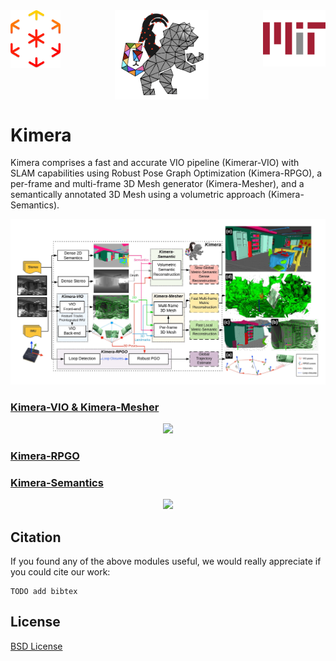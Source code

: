 <div align="center">
  <a href="http://mit.edu/sparklab/">
    <img align="left" src="docs/media/sparklab_logo.png" width="80" alt="sparklab">
  </a> 
  <a href="https://www.mit.edu/~arosinol/">
    <img align="center" src="docs/media/kimeravio_logo.png" width="150" alt="kimera">
  </a> 
  <a href="https://mit.edu"> 
    <img align="right" src="docs/media/mit.png" width="100" alt="mit">
  </a>
</div>

# Kimera

Kimera comprises a fast and accurate VIO pipeline (Kimerar-VIO) with SLAM capabilities using Robust Pose Graph Optimization (Kimera-RPGO), a per-frame and multi-frame 3D Mesh generator (Kimera-Mesher), and a semantically annotated 3D Mesh using a volumetric approach (Kimera-Semantics).

![overall_chart](./docs/media/kimera_chart_23.jpeg)

### [Kimera-VIO & Kimera-Mesher](https://github.com/MIT-SPARK/Kimera-VIO)

<div align="center">
  <img src="docs/media/kimeravio_ROS_mesh.gif"/>
</div>

### [Kimera-RPGO](https://github.com/MIT-SPARK/Kimera-RPGO)

### [Kimera-Semantics](https://github.com/MIT-SPARK/Kimera-Semantics)

<div align="center">
    <img src="docs/media/kimera_semantics.gif">
</div>

## Citation
If you found any of the above modules useful, we would really appreciate if you could cite our work:
```
TODO add bibtex
```

## License

[BSD License](LICENSE.BSD)
